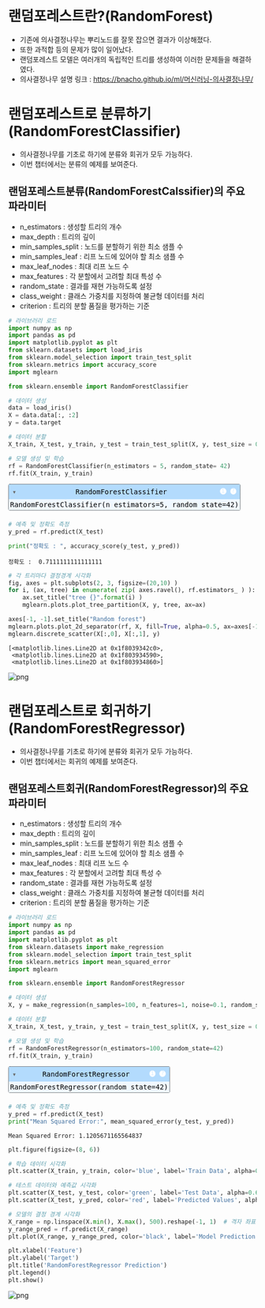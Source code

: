 # 랜덤포레스트란?(RandomForest)
- 기존에 의사결정나무는 뿌리노드를 잘못 잡으면 결과가 이상해졌다.
- 또한 과적합 등의 문제가 많이 일어났다.
- 랜덤포레스트 모델은 여러개의 독립적인 트리를 생성하여 이러한 문제들을 해결하였다.
- 의사결정나무 설명 링크 : https://bnacho.github.io/ml/머신러닝-의사결정나무/

# 랜덤포레스트로 분류하기(RandomForestClassifier)
- 의사결정나무를 기초로 하기에 분류와 회귀가 모두 가능하다.
- 이번 챕터에서는 분류의 예제를 보여준다.

## 랜덤포레스트분류(RandomForestCalssifier)의 주요 파라미터
- n_estimators : 생성할 트리의 개수
- max_depth : 트리의 깊이
- min_samples_split : 노드를 분할하기 위한 최소 샘플 수
- min_samples_leaf : 리프 노드에 있어야 할 최소 샘플 수
- max_leaf_nodes : 최대 리프 노드 수
- max_features : 각 분할에서 고려할 최대 특성 수
- random_state : 결과를 재현 가능하도록 설정
- class_weight : 클래스 가중치를 지정하여 불균형 데이터를 처리
- criterion : 트리의 분할 품질을 평가하는 기준


```python
# 라이브러리 로드
import numpy as np
import pandas as pd
import matplotlib.pyplot as plt
from sklearn.datasets import load_iris
from sklearn.model_selection import train_test_split
from sklearn.metrics import accuracy_score
import mglearn

from sklearn.ensemble import RandomForestClassifier
```


```python
# 데이터 생성
data = load_iris()
X = data.data[:, :2]
y = data.target
```


```python
# 데이터 분할
X_train, X_test, y_train, y_test = train_test_split(X, y, test_size = 0.3, random_state = 42)
```


```python
# 모델 생성 및 학습
rf = RandomForestClassifier(n_estimators = 5, random_state= 42)
rf.fit(X_train, y_train)
```




<style>#sk-container-id-2 {
  /* Definition of color scheme common for light and dark mode */
  --sklearn-color-text: black;
  --sklearn-color-line: gray;
  /* Definition of color scheme for unfitted estimators */
  --sklearn-color-unfitted-level-0: #fff5e6;
  --sklearn-color-unfitted-level-1: #f6e4d2;
  --sklearn-color-unfitted-level-2: #ffe0b3;
  --sklearn-color-unfitted-level-3: chocolate;
  /* Definition of color scheme for fitted estimators */
  --sklearn-color-fitted-level-0: #f0f8ff;
  --sklearn-color-fitted-level-1: #d4ebff;
  --sklearn-color-fitted-level-2: #b3dbfd;
  --sklearn-color-fitted-level-3: cornflowerblue;

  /* Specific color for light theme */
  --sklearn-color-text-on-default-background: var(--sg-text-color, var(--theme-code-foreground, var(--jp-content-font-color1, black)));
  --sklearn-color-background: var(--sg-background-color, var(--theme-background, var(--jp-layout-color0, white)));
  --sklearn-color-border-box: var(--sg-text-color, var(--theme-code-foreground, var(--jp-content-font-color1, black)));
  --sklearn-color-icon: #696969;

  @media (prefers-color-scheme: dark) {
    /* Redefinition of color scheme for dark theme */
    --sklearn-color-text-on-default-background: var(--sg-text-color, var(--theme-code-foreground, var(--jp-content-font-color1, white)));
    --sklearn-color-background: var(--sg-background-color, var(--theme-background, var(--jp-layout-color0, #111)));
    --sklearn-color-border-box: var(--sg-text-color, var(--theme-code-foreground, var(--jp-content-font-color1, white)));
    --sklearn-color-icon: #878787;
  }
}

#sk-container-id-2 {
  color: var(--sklearn-color-text);
}

#sk-container-id-2 pre {
  padding: 0;
}

#sk-container-id-2 input.sk-hidden--visually {
  border: 0;
  clip: rect(1px 1px 1px 1px);
  clip: rect(1px, 1px, 1px, 1px);
  height: 1px;
  margin: -1px;
  overflow: hidden;
  padding: 0;
  position: absolute;
  width: 1px;
}

#sk-container-id-2 div.sk-dashed-wrapped {
  border: 1px dashed var(--sklearn-color-line);
  margin: 0 0.4em 0.5em 0.4em;
  box-sizing: border-box;
  padding-bottom: 0.4em;
  background-color: var(--sklearn-color-background);
}

#sk-container-id-2 div.sk-container {
  /* jupyter's `normalize.less` sets `[hidden] { display: none; }`
     but bootstrap.min.css set `[hidden] { display: none !important; }`
     so we also need the `!important` here to be able to override the
     default hidden behavior on the sphinx rendered scikit-learn.org.
     See: https://github.com/scikit-learn/scikit-learn/issues/21755 */
  display: inline-block !important;
  position: relative;
}

#sk-container-id-2 div.sk-text-repr-fallback {
  display: none;
}

div.sk-parallel-item,
div.sk-serial,
div.sk-item {
  /* draw centered vertical line to link estimators */
  background-image: linear-gradient(var(--sklearn-color-text-on-default-background), var(--sklearn-color-text-on-default-background));
  background-size: 2px 100%;
  background-repeat: no-repeat;
  background-position: center center;
}

/* Parallel-specific style estimator block */

#sk-container-id-2 div.sk-parallel-item::after {
  content: "";
  width: 100%;
  border-bottom: 2px solid var(--sklearn-color-text-on-default-background);
  flex-grow: 1;
}

#sk-container-id-2 div.sk-parallel {
  display: flex;
  align-items: stretch;
  justify-content: center;
  background-color: var(--sklearn-color-background);
  position: relative;
}

#sk-container-id-2 div.sk-parallel-item {
  display: flex;
  flex-direction: column;
}

#sk-container-id-2 div.sk-parallel-item:first-child::after {
  align-self: flex-end;
  width: 50%;
}

#sk-container-id-2 div.sk-parallel-item:last-child::after {
  align-self: flex-start;
  width: 50%;
}

#sk-container-id-2 div.sk-parallel-item:only-child::after {
  width: 0;
}

/* Serial-specific style estimator block */

#sk-container-id-2 div.sk-serial {
  display: flex;
  flex-direction: column;
  align-items: center;
  background-color: var(--sklearn-color-background);
  padding-right: 1em;
  padding-left: 1em;
}


/* Toggleable style: style used for estimator/Pipeline/ColumnTransformer box that is
clickable and can be expanded/collapsed.
- Pipeline and ColumnTransformer use this feature and define the default style
- Estimators will overwrite some part of the style using the `sk-estimator` class
*/

/* Pipeline and ColumnTransformer style (default) */

#sk-container-id-2 div.sk-toggleable {
  /* Default theme specific background. It is overwritten whether we have a
  specific estimator or a Pipeline/ColumnTransformer */
  background-color: var(--sklearn-color-background);
}

/* Toggleable label */
#sk-container-id-2 label.sk-toggleable__label {
  cursor: pointer;
  display: block;
  width: 100%;
  margin-bottom: 0;
  padding: 0.5em;
  box-sizing: border-box;
  text-align: center;
}

#sk-container-id-2 label.sk-toggleable__label-arrow:before {
  /* Arrow on the left of the label */
  content: "▸";
  float: left;
  margin-right: 0.25em;
  color: var(--sklearn-color-icon);
}

#sk-container-id-2 label.sk-toggleable__label-arrow:hover:before {
  color: var(--sklearn-color-text);
}

/* Toggleable content - dropdown */

#sk-container-id-2 div.sk-toggleable__content {
  max-height: 0;
  max-width: 0;
  overflow: hidden;
  text-align: left;
  /* unfitted */
  background-color: var(--sklearn-color-unfitted-level-0);
}

#sk-container-id-2 div.sk-toggleable__content.fitted {
  /* fitted */
  background-color: var(--sklearn-color-fitted-level-0);
}

#sk-container-id-2 div.sk-toggleable__content pre {
  margin: 0.2em;
  border-radius: 0.25em;
  color: var(--sklearn-color-text);
  /* unfitted */
  background-color: var(--sklearn-color-unfitted-level-0);
}

#sk-container-id-2 div.sk-toggleable__content.fitted pre {
  /* unfitted */
  background-color: var(--sklearn-color-fitted-level-0);
}

#sk-container-id-2 input.sk-toggleable__control:checked~div.sk-toggleable__content {
  /* Expand drop-down */
  max-height: 200px;
  max-width: 100%;
  overflow: auto;
}

#sk-container-id-2 input.sk-toggleable__control:checked~label.sk-toggleable__label-arrow:before {
  content: "▾";
}

/* Pipeline/ColumnTransformer-specific style */

#sk-container-id-2 div.sk-label input.sk-toggleable__control:checked~label.sk-toggleable__label {
  color: var(--sklearn-color-text);
  background-color: var(--sklearn-color-unfitted-level-2);
}

#sk-container-id-2 div.sk-label.fitted input.sk-toggleable__control:checked~label.sk-toggleable__label {
  background-color: var(--sklearn-color-fitted-level-2);
}

/* Estimator-specific style */

/* Colorize estimator box */
#sk-container-id-2 div.sk-estimator input.sk-toggleable__control:checked~label.sk-toggleable__label {
  /* unfitted */
  background-color: var(--sklearn-color-unfitted-level-2);
}

#sk-container-id-2 div.sk-estimator.fitted input.sk-toggleable__control:checked~label.sk-toggleable__label {
  /* fitted */
  background-color: var(--sklearn-color-fitted-level-2);
}

#sk-container-id-2 div.sk-label label.sk-toggleable__label,
#sk-container-id-2 div.sk-label label {
  /* The background is the default theme color */
  color: var(--sklearn-color-text-on-default-background);
}

/* On hover, darken the color of the background */
#sk-container-id-2 div.sk-label:hover label.sk-toggleable__label {
  color: var(--sklearn-color-text);
  background-color: var(--sklearn-color-unfitted-level-2);
}

/* Label box, darken color on hover, fitted */
#sk-container-id-2 div.sk-label.fitted:hover label.sk-toggleable__label.fitted {
  color: var(--sklearn-color-text);
  background-color: var(--sklearn-color-fitted-level-2);
}

/* Estimator label */

#sk-container-id-2 div.sk-label label {
  font-family: monospace;
  font-weight: bold;
  display: inline-block;
  line-height: 1.2em;
}

#sk-container-id-2 div.sk-label-container {
  text-align: center;
}

/* Estimator-specific */
#sk-container-id-2 div.sk-estimator {
  font-family: monospace;
  border: 1px dotted var(--sklearn-color-border-box);
  border-radius: 0.25em;
  box-sizing: border-box;
  margin-bottom: 0.5em;
  /* unfitted */
  background-color: var(--sklearn-color-unfitted-level-0);
}

#sk-container-id-2 div.sk-estimator.fitted {
  /* fitted */
  background-color: var(--sklearn-color-fitted-level-0);
}

/* on hover */
#sk-container-id-2 div.sk-estimator:hover {
  /* unfitted */
  background-color: var(--sklearn-color-unfitted-level-2);
}

#sk-container-id-2 div.sk-estimator.fitted:hover {
  /* fitted */
  background-color: var(--sklearn-color-fitted-level-2);
}

/* Specification for estimator info (e.g. "i" and "?") */

/* Common style for "i" and "?" */

.sk-estimator-doc-link,
a:link.sk-estimator-doc-link,
a:visited.sk-estimator-doc-link {
  float: right;
  font-size: smaller;
  line-height: 1em;
  font-family: monospace;
  background-color: var(--sklearn-color-background);
  border-radius: 1em;
  height: 1em;
  width: 1em;
  text-decoration: none !important;
  margin-left: 1ex;
  /* unfitted */
  border: var(--sklearn-color-unfitted-level-1) 1pt solid;
  color: var(--sklearn-color-unfitted-level-1);
}

.sk-estimator-doc-link.fitted,
a:link.sk-estimator-doc-link.fitted,
a:visited.sk-estimator-doc-link.fitted {
  /* fitted */
  border: var(--sklearn-color-fitted-level-1) 1pt solid;
  color: var(--sklearn-color-fitted-level-1);
}

/* On hover */
div.sk-estimator:hover .sk-estimator-doc-link:hover,
.sk-estimator-doc-link:hover,
div.sk-label-container:hover .sk-estimator-doc-link:hover,
.sk-estimator-doc-link:hover {
  /* unfitted */
  background-color: var(--sklearn-color-unfitted-level-3);
  color: var(--sklearn-color-background);
  text-decoration: none;
}

div.sk-estimator.fitted:hover .sk-estimator-doc-link.fitted:hover,
.sk-estimator-doc-link.fitted:hover,
div.sk-label-container:hover .sk-estimator-doc-link.fitted:hover,
.sk-estimator-doc-link.fitted:hover {
  /* fitted */
  background-color: var(--sklearn-color-fitted-level-3);
  color: var(--sklearn-color-background);
  text-decoration: none;
}

/* Span, style for the box shown on hovering the info icon */
.sk-estimator-doc-link span {
  display: none;
  z-index: 9999;
  position: relative;
  font-weight: normal;
  right: .2ex;
  padding: .5ex;
  margin: .5ex;
  width: min-content;
  min-width: 20ex;
  max-width: 50ex;
  color: var(--sklearn-color-text);
  box-shadow: 2pt 2pt 4pt #999;
  /* unfitted */
  background: var(--sklearn-color-unfitted-level-0);
  border: .5pt solid var(--sklearn-color-unfitted-level-3);
}

.sk-estimator-doc-link.fitted span {
  /* fitted */
  background: var(--sklearn-color-fitted-level-0);
  border: var(--sklearn-color-fitted-level-3);
}

.sk-estimator-doc-link:hover span {
  display: block;
}

/* "?"-specific style due to the `<a>` HTML tag */

#sk-container-id-2 a.estimator_doc_link {
  float: right;
  font-size: 1rem;
  line-height: 1em;
  font-family: monospace;
  background-color: var(--sklearn-color-background);
  border-radius: 1rem;
  height: 1rem;
  width: 1rem;
  text-decoration: none;
  /* unfitted */
  color: var(--sklearn-color-unfitted-level-1);
  border: var(--sklearn-color-unfitted-level-1) 1pt solid;
}

#sk-container-id-2 a.estimator_doc_link.fitted {
  /* fitted */
  border: var(--sklearn-color-fitted-level-1) 1pt solid;
  color: var(--sklearn-color-fitted-level-1);
}

/* On hover */
#sk-container-id-2 a.estimator_doc_link:hover {
  /* unfitted */
  background-color: var(--sklearn-color-unfitted-level-3);
  color: var(--sklearn-color-background);
  text-decoration: none;
}

#sk-container-id-2 a.estimator_doc_link.fitted:hover {
  /* fitted */
  background-color: var(--sklearn-color-fitted-level-3);
}
</style><div id="sk-container-id-2" class="sk-top-container"><div class="sk-text-repr-fallback"><pre>RandomForestClassifier(n_estimators=5, random_state=42)</pre><b>In a Jupyter environment, please rerun this cell to show the HTML representation or trust the notebook. <br />On GitHub, the HTML representation is unable to render, please try loading this page with nbviewer.org.</b></div><div class="sk-container" hidden><div class="sk-item"><div class="sk-estimator fitted sk-toggleable"><input class="sk-toggleable__control sk-hidden--visually" id="sk-estimator-id-2" type="checkbox" checked><label for="sk-estimator-id-2" class="sk-toggleable__label fitted sk-toggleable__label-arrow fitted">&nbsp;&nbsp;RandomForestClassifier<a class="sk-estimator-doc-link fitted" rel="noreferrer" target="_blank" href="https://scikit-learn.org/1.5/modules/generated/sklearn.ensemble.RandomForestClassifier.html">?<span>Documentation for RandomForestClassifier</span></a><span class="sk-estimator-doc-link fitted">i<span>Fitted</span></span></label><div class="sk-toggleable__content fitted"><pre>RandomForestClassifier(n_estimators=5, random_state=42)</pre></div> </div></div></div></div>




```python
# 예측 및 정확도 측정
y_pred = rf.predict(X_test)

print("정확도 : ", accuracy_score(y_test, y_pred))
```

    정확도 :  0.7111111111111111
    


```python
# 각 트리마다 결정경계 시각화
fig, axes = plt.subplots(2, 3, figsize=(20,10) )
for i, (ax, tree) in enumerate( zip( axes.ravel(), rf.estimators_ ) ):
    ax.set_title("tree {}".format(i) )
    mglearn.plots.plot_tree_partition(X, y, tree, ax=ax)

axes[-1, -1].set_title("Random forest")
mglearn.plots.plot_2d_separator(rf, X, fill=True, alpha=0.5, ax=axes[-1,-1] )
mglearn.discrete_scatter(X[:,0], X[:,1], y)
```




    [<matplotlib.lines.Line2D at 0x1f8039342c0>,
     <matplotlib.lines.Line2D at 0x1f803934590>,
     <matplotlib.lines.Line2D at 0x1f803934860>]




    
![png](output_8_1.png)
    


# 랜덤포레스트로 회귀하기(RandomForestRegressor)
- 의사결정나무를 기초로 하기에 분류와 회귀가 모두 가능하다.
- 이번 챕터에서는 회귀의 예제를 보여준다.

## 랜덤포레스트회귀(RandomForestRegressor)의 주요 파라미터
- n_estimators : 생성할 트리의 개수
- max_depth : 트리의 깊이
- min_samples_split : 노드를 분할하기 위한 최소 샘플 수
- min_samples_leaf : 리프 노드에 있어야 할 최소 샘플 수
- max_leaf_nodes : 최대 리프 노드 수
- max_features : 각 분할에서 고려할 최대 특성 수
- random_state : 결과를 재현 가능하도록 설정
- class_weight : 클래스 가중치를 지정하여 불균형 데이터를 처리
- criterion : 트리의 분할 품질을 평가하는 기준


```python
# 라이브러리 로드
import numpy as np
import pandas as pd
import matplotlib.pyplot as plt
from sklearn.datasets import make_regression
from sklearn.model_selection import train_test_split
from sklearn.metrics import mean_squared_error
import mglearn

from sklearn.ensemble import RandomForestRegressor
```


```python
# 데이터 생성
X, y = make_regression(n_samples=100, n_features=1, noise=0.1, random_state=42)
```


```python
# 데이터 분할
X_train, X_test, y_train, y_test = train_test_split(X, y, test_size = 0.3, random_state = 42)
```


```python
# 모델 생성 및 학습
rf = RandomForestRegressor(n_estimators=100, random_state=42)
rf.fit(X_train, y_train)
```




<style>#sk-container-id-5 {
  /* Definition of color scheme common for light and dark mode */
  --sklearn-color-text: black;
  --sklearn-color-line: gray;
  /* Definition of color scheme for unfitted estimators */
  --sklearn-color-unfitted-level-0: #fff5e6;
  --sklearn-color-unfitted-level-1: #f6e4d2;
  --sklearn-color-unfitted-level-2: #ffe0b3;
  --sklearn-color-unfitted-level-3: chocolate;
  /* Definition of color scheme for fitted estimators */
  --sklearn-color-fitted-level-0: #f0f8ff;
  --sklearn-color-fitted-level-1: #d4ebff;
  --sklearn-color-fitted-level-2: #b3dbfd;
  --sklearn-color-fitted-level-3: cornflowerblue;

  /* Specific color for light theme */
  --sklearn-color-text-on-default-background: var(--sg-text-color, var(--theme-code-foreground, var(--jp-content-font-color1, black)));
  --sklearn-color-background: var(--sg-background-color, var(--theme-background, var(--jp-layout-color0, white)));
  --sklearn-color-border-box: var(--sg-text-color, var(--theme-code-foreground, var(--jp-content-font-color1, black)));
  --sklearn-color-icon: #696969;

  @media (prefers-color-scheme: dark) {
    /* Redefinition of color scheme for dark theme */
    --sklearn-color-text-on-default-background: var(--sg-text-color, var(--theme-code-foreground, var(--jp-content-font-color1, white)));
    --sklearn-color-background: var(--sg-background-color, var(--theme-background, var(--jp-layout-color0, #111)));
    --sklearn-color-border-box: var(--sg-text-color, var(--theme-code-foreground, var(--jp-content-font-color1, white)));
    --sklearn-color-icon: #878787;
  }
}

#sk-container-id-5 {
  color: var(--sklearn-color-text);
}

#sk-container-id-5 pre {
  padding: 0;
}

#sk-container-id-5 input.sk-hidden--visually {
  border: 0;
  clip: rect(1px 1px 1px 1px);
  clip: rect(1px, 1px, 1px, 1px);
  height: 1px;
  margin: -1px;
  overflow: hidden;
  padding: 0;
  position: absolute;
  width: 1px;
}

#sk-container-id-5 div.sk-dashed-wrapped {
  border: 1px dashed var(--sklearn-color-line);
  margin: 0 0.4em 0.5em 0.4em;
  box-sizing: border-box;
  padding-bottom: 0.4em;
  background-color: var(--sklearn-color-background);
}

#sk-container-id-5 div.sk-container {
  /* jupyter's `normalize.less` sets `[hidden] { display: none; }`
     but bootstrap.min.css set `[hidden] { display: none !important; }`
     so we also need the `!important` here to be able to override the
     default hidden behavior on the sphinx rendered scikit-learn.org.
     See: https://github.com/scikit-learn/scikit-learn/issues/21755 */
  display: inline-block !important;
  position: relative;
}

#sk-container-id-5 div.sk-text-repr-fallback {
  display: none;
}

div.sk-parallel-item,
div.sk-serial,
div.sk-item {
  /* draw centered vertical line to link estimators */
  background-image: linear-gradient(var(--sklearn-color-text-on-default-background), var(--sklearn-color-text-on-default-background));
  background-size: 2px 100%;
  background-repeat: no-repeat;
  background-position: center center;
}

/* Parallel-specific style estimator block */

#sk-container-id-5 div.sk-parallel-item::after {
  content: "";
  width: 100%;
  border-bottom: 2px solid var(--sklearn-color-text-on-default-background);
  flex-grow: 1;
}

#sk-container-id-5 div.sk-parallel {
  display: flex;
  align-items: stretch;
  justify-content: center;
  background-color: var(--sklearn-color-background);
  position: relative;
}

#sk-container-id-5 div.sk-parallel-item {
  display: flex;
  flex-direction: column;
}

#sk-container-id-5 div.sk-parallel-item:first-child::after {
  align-self: flex-end;
  width: 50%;
}

#sk-container-id-5 div.sk-parallel-item:last-child::after {
  align-self: flex-start;
  width: 50%;
}

#sk-container-id-5 div.sk-parallel-item:only-child::after {
  width: 0;
}

/* Serial-specific style estimator block */

#sk-container-id-5 div.sk-serial {
  display: flex;
  flex-direction: column;
  align-items: center;
  background-color: var(--sklearn-color-background);
  padding-right: 1em;
  padding-left: 1em;
}


/* Toggleable style: style used for estimator/Pipeline/ColumnTransformer box that is
clickable and can be expanded/collapsed.
- Pipeline and ColumnTransformer use this feature and define the default style
- Estimators will overwrite some part of the style using the `sk-estimator` class
*/

/* Pipeline and ColumnTransformer style (default) */

#sk-container-id-5 div.sk-toggleable {
  /* Default theme specific background. It is overwritten whether we have a
  specific estimator or a Pipeline/ColumnTransformer */
  background-color: var(--sklearn-color-background);
}

/* Toggleable label */
#sk-container-id-5 label.sk-toggleable__label {
  cursor: pointer;
  display: block;
  width: 100%;
  margin-bottom: 0;
  padding: 0.5em;
  box-sizing: border-box;
  text-align: center;
}

#sk-container-id-5 label.sk-toggleable__label-arrow:before {
  /* Arrow on the left of the label */
  content: "▸";
  float: left;
  margin-right: 0.25em;
  color: var(--sklearn-color-icon);
}

#sk-container-id-5 label.sk-toggleable__label-arrow:hover:before {
  color: var(--sklearn-color-text);
}

/* Toggleable content - dropdown */

#sk-container-id-5 div.sk-toggleable__content {
  max-height: 0;
  max-width: 0;
  overflow: hidden;
  text-align: left;
  /* unfitted */
  background-color: var(--sklearn-color-unfitted-level-0);
}

#sk-container-id-5 div.sk-toggleable__content.fitted {
  /* fitted */
  background-color: var(--sklearn-color-fitted-level-0);
}

#sk-container-id-5 div.sk-toggleable__content pre {
  margin: 0.2em;
  border-radius: 0.25em;
  color: var(--sklearn-color-text);
  /* unfitted */
  background-color: var(--sklearn-color-unfitted-level-0);
}

#sk-container-id-5 div.sk-toggleable__content.fitted pre {
  /* unfitted */
  background-color: var(--sklearn-color-fitted-level-0);
}

#sk-container-id-5 input.sk-toggleable__control:checked~div.sk-toggleable__content {
  /* Expand drop-down */
  max-height: 200px;
  max-width: 100%;
  overflow: auto;
}

#sk-container-id-5 input.sk-toggleable__control:checked~label.sk-toggleable__label-arrow:before {
  content: "▾";
}

/* Pipeline/ColumnTransformer-specific style */

#sk-container-id-5 div.sk-label input.sk-toggleable__control:checked~label.sk-toggleable__label {
  color: var(--sklearn-color-text);
  background-color: var(--sklearn-color-unfitted-level-2);
}

#sk-container-id-5 div.sk-label.fitted input.sk-toggleable__control:checked~label.sk-toggleable__label {
  background-color: var(--sklearn-color-fitted-level-2);
}

/* Estimator-specific style */

/* Colorize estimator box */
#sk-container-id-5 div.sk-estimator input.sk-toggleable__control:checked~label.sk-toggleable__label {
  /* unfitted */
  background-color: var(--sklearn-color-unfitted-level-2);
}

#sk-container-id-5 div.sk-estimator.fitted input.sk-toggleable__control:checked~label.sk-toggleable__label {
  /* fitted */
  background-color: var(--sklearn-color-fitted-level-2);
}

#sk-container-id-5 div.sk-label label.sk-toggleable__label,
#sk-container-id-5 div.sk-label label {
  /* The background is the default theme color */
  color: var(--sklearn-color-text-on-default-background);
}

/* On hover, darken the color of the background */
#sk-container-id-5 div.sk-label:hover label.sk-toggleable__label {
  color: var(--sklearn-color-text);
  background-color: var(--sklearn-color-unfitted-level-2);
}

/* Label box, darken color on hover, fitted */
#sk-container-id-5 div.sk-label.fitted:hover label.sk-toggleable__label.fitted {
  color: var(--sklearn-color-text);
  background-color: var(--sklearn-color-fitted-level-2);
}

/* Estimator label */

#sk-container-id-5 div.sk-label label {
  font-family: monospace;
  font-weight: bold;
  display: inline-block;
  line-height: 1.2em;
}

#sk-container-id-5 div.sk-label-container {
  text-align: center;
}

/* Estimator-specific */
#sk-container-id-5 div.sk-estimator {
  font-family: monospace;
  border: 1px dotted var(--sklearn-color-border-box);
  border-radius: 0.25em;
  box-sizing: border-box;
  margin-bottom: 0.5em;
  /* unfitted */
  background-color: var(--sklearn-color-unfitted-level-0);
}

#sk-container-id-5 div.sk-estimator.fitted {
  /* fitted */
  background-color: var(--sklearn-color-fitted-level-0);
}

/* on hover */
#sk-container-id-5 div.sk-estimator:hover {
  /* unfitted */
  background-color: var(--sklearn-color-unfitted-level-2);
}

#sk-container-id-5 div.sk-estimator.fitted:hover {
  /* fitted */
  background-color: var(--sklearn-color-fitted-level-2);
}

/* Specification for estimator info (e.g. "i" and "?") */

/* Common style for "i" and "?" */

.sk-estimator-doc-link,
a:link.sk-estimator-doc-link,
a:visited.sk-estimator-doc-link {
  float: right;
  font-size: smaller;
  line-height: 1em;
  font-family: monospace;
  background-color: var(--sklearn-color-background);
  border-radius: 1em;
  height: 1em;
  width: 1em;
  text-decoration: none !important;
  margin-left: 1ex;
  /* unfitted */
  border: var(--sklearn-color-unfitted-level-1) 1pt solid;
  color: var(--sklearn-color-unfitted-level-1);
}

.sk-estimator-doc-link.fitted,
a:link.sk-estimator-doc-link.fitted,
a:visited.sk-estimator-doc-link.fitted {
  /* fitted */
  border: var(--sklearn-color-fitted-level-1) 1pt solid;
  color: var(--sklearn-color-fitted-level-1);
}

/* On hover */
div.sk-estimator:hover .sk-estimator-doc-link:hover,
.sk-estimator-doc-link:hover,
div.sk-label-container:hover .sk-estimator-doc-link:hover,
.sk-estimator-doc-link:hover {
  /* unfitted */
  background-color: var(--sklearn-color-unfitted-level-3);
  color: var(--sklearn-color-background);
  text-decoration: none;
}

div.sk-estimator.fitted:hover .sk-estimator-doc-link.fitted:hover,
.sk-estimator-doc-link.fitted:hover,
div.sk-label-container:hover .sk-estimator-doc-link.fitted:hover,
.sk-estimator-doc-link.fitted:hover {
  /* fitted */
  background-color: var(--sklearn-color-fitted-level-3);
  color: var(--sklearn-color-background);
  text-decoration: none;
}

/* Span, style for the box shown on hovering the info icon */
.sk-estimator-doc-link span {
  display: none;
  z-index: 9999;
  position: relative;
  font-weight: normal;
  right: .2ex;
  padding: .5ex;
  margin: .5ex;
  width: min-content;
  min-width: 20ex;
  max-width: 50ex;
  color: var(--sklearn-color-text);
  box-shadow: 2pt 2pt 4pt #999;
  /* unfitted */
  background: var(--sklearn-color-unfitted-level-0);
  border: .5pt solid var(--sklearn-color-unfitted-level-3);
}

.sk-estimator-doc-link.fitted span {
  /* fitted */
  background: var(--sklearn-color-fitted-level-0);
  border: var(--sklearn-color-fitted-level-3);
}

.sk-estimator-doc-link:hover span {
  display: block;
}

/* "?"-specific style due to the `<a>` HTML tag */

#sk-container-id-5 a.estimator_doc_link {
  float: right;
  font-size: 1rem;
  line-height: 1em;
  font-family: monospace;
  background-color: var(--sklearn-color-background);
  border-radius: 1rem;
  height: 1rem;
  width: 1rem;
  text-decoration: none;
  /* unfitted */
  color: var(--sklearn-color-unfitted-level-1);
  border: var(--sklearn-color-unfitted-level-1) 1pt solid;
}

#sk-container-id-5 a.estimator_doc_link.fitted {
  /* fitted */
  border: var(--sklearn-color-fitted-level-1) 1pt solid;
  color: var(--sklearn-color-fitted-level-1);
}

/* On hover */
#sk-container-id-5 a.estimator_doc_link:hover {
  /* unfitted */
  background-color: var(--sklearn-color-unfitted-level-3);
  color: var(--sklearn-color-background);
  text-decoration: none;
}

#sk-container-id-5 a.estimator_doc_link.fitted:hover {
  /* fitted */
  background-color: var(--sklearn-color-fitted-level-3);
}
</style><div id="sk-container-id-5" class="sk-top-container"><div class="sk-text-repr-fallback"><pre>RandomForestRegressor(random_state=42)</pre><b>In a Jupyter environment, please rerun this cell to show the HTML representation or trust the notebook. <br />On GitHub, the HTML representation is unable to render, please try loading this page with nbviewer.org.</b></div><div class="sk-container" hidden><div class="sk-item"><div class="sk-estimator fitted sk-toggleable"><input class="sk-toggleable__control sk-hidden--visually" id="sk-estimator-id-5" type="checkbox" checked><label for="sk-estimator-id-5" class="sk-toggleable__label fitted sk-toggleable__label-arrow fitted">&nbsp;&nbsp;RandomForestRegressor<a class="sk-estimator-doc-link fitted" rel="noreferrer" target="_blank" href="https://scikit-learn.org/1.5/modules/generated/sklearn.ensemble.RandomForestRegressor.html">?<span>Documentation for RandomForestRegressor</span></a><span class="sk-estimator-doc-link fitted">i<span>Fitted</span></span></label><div class="sk-toggleable__content fitted"><pre>RandomForestRegressor(random_state=42)</pre></div> </div></div></div></div>




```python
# 예측 및 정확도 측정
y_pred = rf.predict(X_test)
print("Mean Squared Error:", mean_squared_error(y_test, y_pred))
```

    Mean Squared Error: 1.1205671165564837
    


```python
plt.figure(figsize=(8, 6))

# 학습 데이터 시각화
plt.scatter(X_train, y_train, color='blue', label='Train Data', alpha=0.6)

# 테스트 데이터와 예측값 시각화
plt.scatter(X_test, y_test, color='green', label='Test Data', alpha=0.6)  # x와 y 크기 맞춤
plt.scatter(X_test, y_pred, color='red', label='Predicted Values', alpha=0.6)  # x와 y 크기 맞춤

# 모델의 결정 경계 시각화
X_range = np.linspace(X.min(), X.max(), 500).reshape(-1, 1)  # 격자 좌표 생성
y_range_pred = rf.predict(X_range)
plt.plot(X_range, y_range_pred, color='black', label='Model Prediction')

plt.xlabel('Feature')
plt.ylabel('Target')
plt.title('RandomForestRegressor Prediction')
plt.legend()
plt.show()
```


    
![png](output_16_0.png)
    

